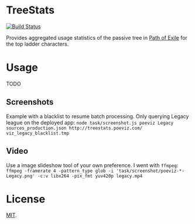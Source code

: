 # TreeStats
[![Build Status](https://travis-ci.org/eps1lon/TreeStats.svg?branch=master)](https://travis-ci.org/eps1lon/TreeStats)

Provides aggregated usage statistics of the passive tree in [Path of Exile](https://www.pathofexile.com/ "Path of Exile Website") for the top ladder characters.

# Usage
TODO

## Screenshots
Example with a blacklist to resume batch processing. 
Only querying Legacy league on the deployed app:
  `node task/screenshot.js poeviz Legacy sources_production.json http://treestats.poeviz.com/ viz_legacy_blacklist.tmp`

## Video
Use a image slideshow tool of your own preference. I went with `ffmpeg`:
  `ffmpeg -framerate 4 -pattern_type glob -i 'task/screenshot/poeviz-*-Legacy.png' -c:v libx264 -pix_fmt yuv420p legacy.mp4`

# License
[MIT](https://opensource.org/licenses/MIT "MIT license").
